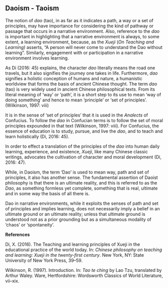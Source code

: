## Daoism - Taoism

The notion of _dao_ (tao), in as far as it indicates a path, a way or a set of principles, may have importance for considering the kind of pathway or passage that occurs in a narrative environment. Also, reference to the _dao_ is important in highlighting that a narrative environment is always, to some extent, a learning environment, because, as the _Xueji_ (_On Teaching and Learning)_ asserts, “A person will never come to understand the Dao without learning”. Similarly, engagement with or participation in a narrative environment involves learning.

As Di (2016: 45) explains, the character _dao_ literally means the road one travels, but it also signifies the journey one takes in life. Furthermore, _dao_ signifies a holistic conception of humans and nature, a humanistic worldview that forms the basis of ancient Chinese thought. The term _dao_ (tao) is very widely used in ancient Chinese philosophical texts. From its literal meaning of ‘way’ or ‘path’, it is a short step to its use to mean ‘way of doing something’ and hence to mean ‘principle’ or ‘set of principles’. (Wilkinson, 1997: viii)

It is in the sense of ‘set of principles’ that it is used in the _Analects_ of Confucius. To follow the _dao_ in Confucian terms is to follow the set of moral principles expounded in that text (Wilkinson, 1997: viii). For Confucius, the essence of education is to study, pursue, and live the _dao_, and to teach and learn holistically (Di, 2016: 45).

In order to effect a translation of the principles of the _dao_ into human daily learning, experience, and existence, _Xueji_, like many Chinese classic writings, advocates the cultivation of character and moral development (Di, 2016: 47).

While, in Daoism, the term ‘Dao’ is used to mean way, path and set of principles, it also has another sense. The fundamental assertion of Daoist philosophy is that there is an ultimate reality, and this is referred to as the _Dao_, as something formless yet complete, something that is real, ultimate and in some way the basis of all there is.

Dao in narrative environments, while it exploits the senses of path and set of principles and implies learning, does not necessarily imply a belief in an ultimate ground or an ultimate reality; unless that ultimate ground is understood not as a prior grounding but as a simultaneous modality of ‘chaos’ or ‘spontaneity’.

**References**

Di, X. (2016). The Teaching and learning principles of Xueji in the educational practice of the world today. In: _Chinese philosophy on teaching and learning: Xueji in the twenty-first century_. New York, NY: State University of New York Press, 39–59.

Wilkinson, R. (1997). Introduction. In: _Tao te ching_ by Lao Tzu, translated by Arthur Waley. Ware, Hertfordshire: Wordsworth Classics of World Literature, vii–xix.

